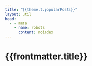 ```yaml
---
title: "{{theme.t.popularPosts}}"
layout: util
head:
  - - meta
    - name: robots
      content: noindex
---
```


<script setup>
import PopularPostsList from 'vitepress-sls-blog-tmpl/PopularPostsList.vue'
import { useData } from 'vitepress'
import { inject } from 'vue'

const { theme, params, localeIndex, frontmatter } = useData()
const posts = inject('posts')
</script>

# {{frontmatter.title}}

<PopularPostsList
  :allPosts="posts[localeIndex]"
  :curPage="params.page"
  :perPage="theme.perPage"
  :paginationMaxItems="theme.paginationMaxItems"
/>
